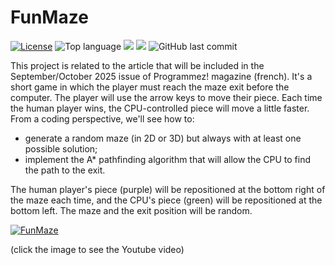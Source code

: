 # FunMaze
[![License](https://img.shields.io/badge/License-MIT-green.svg)](https://opensource.org/licenses/MIT)
![Top language](https://img.shields.io/github/languages/top/gbegreg/FunMaze)
[![](https://tokei.rs/b1/github/gbegreg/MapReduce?category=code)](https://github.com//gbegreg/FunMaze)
[![](https://tokei.rs/b1/github/gbegreg/MapReduce?category=files)](https://github.com//gbegreg/FunMaze)
![GitHub last commit](https://img.shields.io/github/last-commit/gbegreg/FunMaze)

This project is related to the article that will be included in the September/October 2025 issue of Programmez! magazine (french).
It's a short game in which the player must reach the maze exit before the computer. The player will use the arrow keys to move their piece.
Each time the human player wins, the CPU-controlled piece will move a little faster.
From a coding perspective, we'll see how to:
- generate a random maze (in 2D or 3D) but always with at least one possible solution;
- implement the A* pathfinding algorithm that will allow the CPU to find the path to the exit.

The human player's piece (purple) will be repositioned at the bottom right of the maze each time, and the CPU's piece (green) will be repositioned at the bottom left. The maze and the exit position will be random.

[![FunMaze](https://youtu.be/1MBjJuxV3wM?si=7mU11MSj5OhxCAoQ/0.png)](https://youtu.be/1MBjJuxV3wM?si=7mU11MSj5OhxCAoQ)

(click the image to see the Youtube video)
